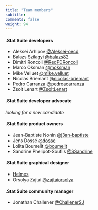 ```yaml
---
title: "Team members"
subtitle: 
comments: false
weight: 94
---
```


#### .Stat Suite developers
- Aleksei Arhipov [@Aleksei-oecd](https://gitlab.com/aleksei-oecd)
- Balazs Szilagyi [@balazs82](https://gitlab.com/balazs82)
- Dimitri Roncoli [@RedPDRoncoli](https://gitlab.com/RedPDRoncoli)
- Marco Oksman [@moksman](https://gitlab.com/moksman)
- Mike Velluet [@mike.velluet](https://gitlab.com/mike.velluet)
- Nicolas Briemant [@nicolas-briemant](https://gitlab.com/nicolas-briemant)
- Pedro Carranza [@pedroacarranza](https://gitlab.com/pedroacarranza)
- Zsolt Lenart [@ZsoltLenart](https://gitlab.com/ZsoltLenart)

#### .Stat Suite developer advocate
*looking for a new candidate*

#### .Stat Suite product owners
- Jean-Baptiste Nonin [@j3an-baptiste](https://gitlab.com/j3an-baptiste)
- Jens Dossé [@dosse](https://gitlab.com/dosse)
- Lolita Boumelit [@boumelit](https://gitlab.com/boumelit)
- Sandrine Phelipot-Souflis [@SSandrine](https://gitlab.com/SSandrine)

#### .Stat Suite graphical designer
- [Helmes](https://www.helmes.com/)
- Orsolya Zajtai [@zajtaiorsolya](https://gitlab.com/zajtaiorsolya)

#### .Stat Suite community manager
- Jonathan Challener [@ChallenerSJ](https://gitlab.com/ChallenerSJ)
